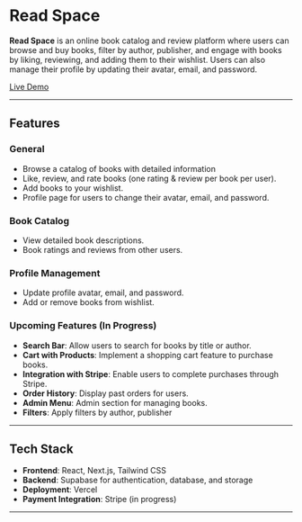 # Read Space

**Read Space** is an online book catalog and review platform where users can browse and buy books, filter by author, publisher, and engage with books by liking, reviewing, and adding them to their wishlist. Users can also manage their profile by updating their avatar, email, and password.

[Live Demo](https://read-space-alpha.vercel.app/)

---

## Features

### General
- Browse a catalog of books with detailed information
- Like, review, and rate books (one rating & review per book per user).
- Add books to your wishlist.
- Profile page for users to change their avatar, email, and password.

### Book Catalog
- View detailed book descriptions.
- Book ratings and reviews from other users.

### Profile Management
- Update profile avatar, email, and password.
- Add or remove books from wishlist.

### Upcoming Features (In Progress)
- **Search Bar**: Allow users to search for books by title or author.
- **Cart with Products**: Implement a shopping cart feature to purchase books.
- **Integration with Stripe**: Enable users to complete purchases through Stripe.
- **Order History**: Display past orders for users.
- **Admin Menu**: Admin section for managing books.
- **Filters**:  Apply filters by author, publisher

---

## Tech Stack

- **Frontend**: React, Next.js, Tailwind CSS
- **Backend**: Supabase for authentication, database, and storage
- **Deployment**: Vercel
- **Payment Integration**: Stripe (in progress)

---

